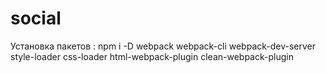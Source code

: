 # social
Установка пакетов : 
npm i -D webpack webpack-cli webpack-dev-server style-loader css-loader html-webpack-plugin clean-webpack-plugin
